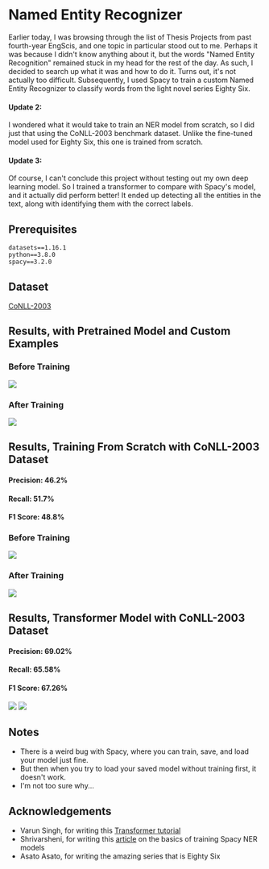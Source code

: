 # Named Entity Recognizer
Earlier today, I was browsing through the list of Thesis Projects from past fourth-year EngScis, and one topic in particular stood out to me. Perhaps it was because I didn't know anything about it, but the words "Named Entity Recognition" remained stuck in my head for the rest of the day. As such, I decided to search up what it was and how to do it. Turns out, it's not actually too difficult. Subsequently, I used Spacy to train a custom Named Entity Recognizer to classify words from the light novel series Eighty Six.

#### Update 2:
I wondered what it would take to train an NER model from scratch, so I did just that using the CoNLL-2003 benchmark dataset. Unlike the fine-tuned model used for Eighty Six, this one is trained from scratch. 

#### Update 3:
Of course, I can't conclude this project without testing out my own deep learning model. So I trained a transformer to compare with Spacy's model, and it actually did perform better! It ended up detecting all the entities in the text, along with identifying them with the correct labels.

## Prerequisites
```
datasets==1.16.1
python==3.8.0
spacy==3.2.0
```
## Dataset

<a href="https://huggingface.co/datasets/conll2003">CoNLL-2003</a>

## Results, with Pretrained Model and Custom Examples

### Before Training
<img src="https://github.com/Chubbyman2/named_entity_recognition/blob/main/86_untrained_result.PNG">

### After Training
<img src="https://github.com/Chubbyman2/named_entity_recognition/blob/main/86_trained_result.PNG">

## Results, Training From Scratch with CoNLL-2003 Dataset

#### Precision: 46.2% 
#### Recall: 51.7% 
#### F1 Score: 48.8% 

### Before Training
<img src="https://github.com/Chubbyman2/named_entity_recognition/blob/main/spacy_untrained_result.PNG">

### After Training
<img src="https://github.com/Chubbyman2/named_entity_recognition/blob/main/spacy_trained_result.PNG">

## Results, Transformer Model with CoNLL-2003 Dataset

#### Precision: 69.02% 
#### Recall: 65.58%
#### F1 Score: 67.26%

<img src="https://github.com/Chubbyman2/named_entity_recognition/blob/main/transformer_trained_result.PNG">

<img src="https://github.com/Chubbyman2/named_entity_recognition/blob/main/ground_truth.PNG">

## Notes
* There is a weird bug with Spacy, where you can train, save, and load your model just fine.
* But then when you try to load your saved model without training first, it doesn't work.
* I'm not too sure why...

## Acknowledgements
* Varun Singh, for writing this <a href="https://keras.io/examples/nlp/ner_transformers/">Transformer tutorial</a>
* Shrivarsheni, for writing this <a href="https://www.machinelearningplus.com/nlp/training-custom-ner-model-in-spacy/">article</a> on the basics of training Spacy NER models
* Asato Asato, for writing the amazing series that is Eighty Six
